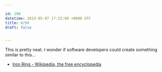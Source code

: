 ```yaml
---

id: 290
datetime: 2013-05-07 17:32:00 +0000 UTC
title: #290
draft: false


---
```


This is pretty neat. I wonder if software developers could create something similar to this... 

 
 * [Iron Ring - Wikipedia, the free encyclopedia](https://en.wikipedia.org/wiki/Iron_Ring)


